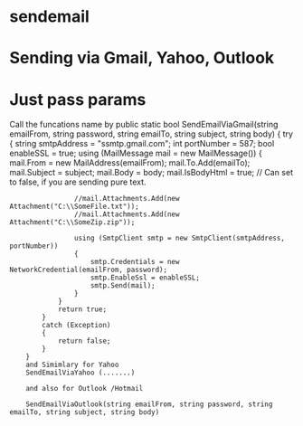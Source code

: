 # sendemail
# Sending via Gmail, Yahoo, Outlook
# Just pass params

Call the funcations name by 
public static bool SendEmailViaGmail(string emailFrom, string password, string emailTo, string subject, string body)
        {
            try
            {
                string smtpAddress = "ssmtp.gmail.com";
                int portNumber = 587;
                bool enableSSL = true;
                using (MailMessage mail = new MailMessage())
                {
                    mail.From = new MailAddress(emailFrom);
                    mail.To.Add(emailTo);
                    mail.Subject = subject;
                    mail.Body = body;
                    mail.IsBodyHtml = true;
                    // Can set to false, if you are sending pure text.

                    //mail.Attachments.Add(new Attachment("C:\\SomeFile.txt"));
                    //mail.Attachments.Add(new Attachment("C:\\SomeZip.zip"));

                    using (SmtpClient smtp = new SmtpClient(smtpAddress, portNumber))
                    {
                        smtp.Credentials = new NetworkCredential(emailFrom, password);
                        smtp.EnableSsl = enableSSL;
                        smtp.Send(mail);
                    }
                }
                return true;
            }
            catch (Exception)
            {
                return false;
            }
        }
        and Simimlary for Yahoo 
        SendEmailViaYahoo (.......)
        
        and also for Outlook /Hotmail
        
        SendEmailViaOutlook(string emailFrom, string password, string emailTo, string subject, string body)
